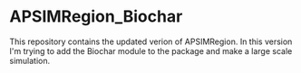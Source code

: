 # APSIMRegion_Biochar
This repository contains the updated verion of APSIMRegion. In this version I'm trying to add the Biochar module to the package and make a large scale simulation.
